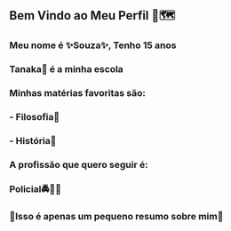 ## Bem Vindo ao Meu Perfil 💙🗺️

### Meu nome é ✨Souza✨, Tenho 15 anos 
### Tanaka🏫 é a minha escola

### Minhas matérias favoritas são:
### - Filosofia📖
### - História📘
### A profissão que quero seguir é:
### Policial🚔👮‍♂️
### 💙Isso é apenas um pequeno resumo sobre mim💙
